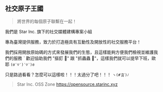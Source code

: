 ## 社交原子王國

> 將世界的每個原子聯繫在一起！

我們是 Star Inc. 旗下的社交媒體建構專案小組

專為臺灣提供服務，致力於打造極具有互動性及開放性的社交服務平台！

我們採用開放原始碼的方式來發展我們的生態，且這樣能夠方便我們檢視並維護我們的服務
ˋ
歡迎協助我們 "摳釘 🔨" 跟 "抓蟲蟲 🐛"，這樣我們就可以提早下班，歐耶 `(σ′▽‵)′▽‵)σ`

只是路過看看？怎麼可以這樣啦！！！太過分了吧！！！ `ヽ(#ˋДˊ)ﾉ`

> Star Inc. OSS Zone <https://opensource.starinc.xyz>
